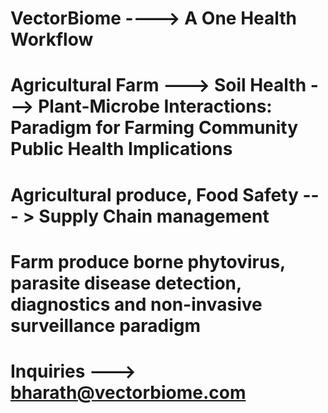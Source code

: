 # VectorBiome ----> A One Health Workflow 
# Agricultural Farm ---> Soil Health ---> Plant-Microbe Interactions: Paradigm for Farming Community Public Health Implications 
# Agricultural produce, Food Safety --- > Supply Chain management
# Farm produce borne phytovirus, parasite disease detection, diagnostics and non-invasive surveillance paradigm
# Inquiries ---> bharath@vectorbiome.com
